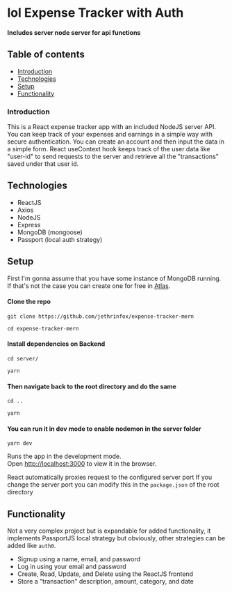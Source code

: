 # lol Expense Tracker with Auth

#### Includes server node server for api functions

## Table of contents

-   [Introduction](#Introduction)
-   [Technologies](#Technologies)
-   [Setup](#Setup)
-   [Functionality](#Functionality)

### Introduction

This is a React expense tracker app with an included NodeJS server API. You can keep track of your expenses and earnings in a simple way with secure authentication. You can create an account and then input the data in a simple form. React useContext hook keeps track of the user data like "user-id" to send requests to the server and retrieve all the "transactions" saved under that user id.

## Technologies

-   ReactJS
-   Axios
-   NodeJS
-   Express
-   MongoDB (mongoose)
-   Passport (local auth strategy)

## Setup

First I'm gonna assume that you have some instance of MongoDB running.
If that's not the case you can create one for free in [Atlas](https://www.mongodb.com/cloud/atlas).

#### Clone the repo

```
git clone https://github.com/jethrinfox/expense-tracker-mern

cd expense-tracker-mern
```

#### Install dependencies on Backend

```
cd server/

yarn
```

#### Then navigate back to the root directory and do the same

```
cd ..

yarn
```

#### You can run it in dev mode to enable nodemon in the server folder

```
yarn dev
```

Runs the app in the development mode.\
Open [http://localhost:3000](http://localhost:3000) to view it in the browser.

React automatically proxies request to the configured server port
If you change the server port you can modify this in the `package.json` of the root directory

## Functionality

Not a very complex project but is expandable for added functionality, it implements PassportJS local strategy but obviously, other strategies can be added like `auth0`.

-   Signup using a name, email, and password
-   Log in using your email and password
-   Create, Read, Update, and Delete using the ReactJS frontend
-   Store a "transaction" description, amount, category, and date
